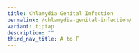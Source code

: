 ```yaml
---
title: Chlamydia Genital Infection
permalink: /chlamydia-genital-infection/
variant: tiptap
description: ""
third_nav_title: A to F
---
```


